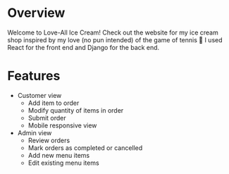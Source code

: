 # Overview

Welcome to Love-All Ice Cream! Check out the website for my ice cream shop inspired by my love (no pun intended) of the game of tennis 🎾 I used React for the front end and Django for the back end.

# Features

- Customer view
  - Add item to order
  - Modify quantity of items in order
  - Submit order
  - Mobile responsive view
- Admin view
  - Review orders
  - Mark orders as completed or cancelled
  - Add new menu items
  - Edit existing menu items
